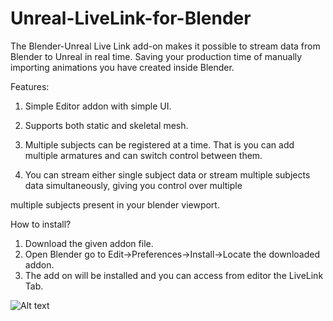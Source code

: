 # Unreal-LiveLink-for-Blender

The Blender-Unreal Live Link add-on makes it possible to stream data from Blender to Unreal in real time. Saving your production time of manually importing animations you have created inside Blender.

Features:

1) Simple Editor addon with simple UI.

2) Supports both static and skeletal mesh.

3) Multiple subjects can be registered at a time. That is you can add multiple armatures and can switch control between them.

4) You can stream either single subject data or stream multiple subjects data simultaneously, giving you control over multiple

multiple subjects present in your blender viewport.

How to install?

1) Download the given addon file.
2) Open Blender go to Edit->Preferences->Install->Locate the downloaded addon.
3) The add on will be installed and you can access from editor the LiveLink Tab.



![Alt text](https://github.com/Viga-Entertainment-Technology/Unreal-LiveLink-for-Blender/blob/main/Screenshots/BlenderUnrealLiveLink.gif)
